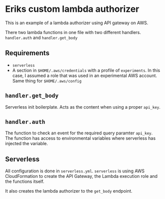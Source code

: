 # Eriks custom lambda authorizer

This is an example of a lambda authorizer using API gateway on AWS.

There two lambda functions in one file with two different handlers. `handler.auth` and `handler.get_body`

## Requirements
* `serverless`
* A section in `$HOME/.aws/credentials` with a profile of `experiments`. In this case, I assumed a role that was used in an experimental AWS account. Same thing for `$HOME/.aws/config`

## `handler.get_body`
Serverless init boilerplate. Acts as the content when using a proper `api_key`.

## `handler.auth`
The function to check an event for the required query paramter `api_key`. The function has access to environmental variables where serverless has injected the variable.

## Serverless
All configuration is done in `serverless.yml`. `serverless` is using AWS CloudFormation to create the API Gateway, the Lambda execution role and the functions itself.

It also creates the lambda authorizer to the `get_body` endpoint.
